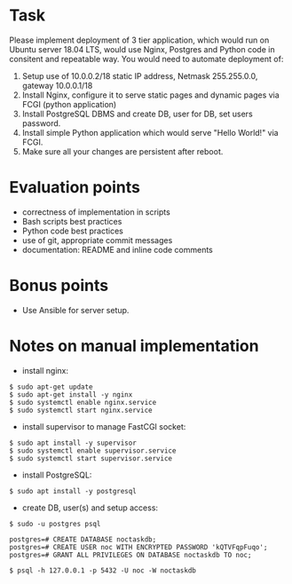 # Task
Please implement deployment of 3 tier application, which would run on Ubuntu server 18.04 LTS, would use Nginx, Postgres and Python code in consitent and repeatable way. You would need to automate deployment of:
1. Setup use of 10.0.0.2/18 static IP address, Netmask 255.255.0.0, gateway 10.0.0.1/18
2. Install Nginx, configure it to serve static pages and dynamic pages via FCGI (python application)
3. Install PostgreSQL DBMS and create DB, user for DB, set users password.
4. Install simple Python application which would serve "Hello World!" via FCGI.
5. Make sure all your changes are persistent after reboot.

# Evaluation points
* correctness of implementation in scripts
* Bash scripts best practices
* Python code best practices
* use of git, appropriate commit messages
* documentation: README and inline code comments
# Bonus points
* Use Ansible for server setup.

# Notes on manual implementation
* install nginx:
```
$ sudo apt-get update
$ sudo apt-get install -y nginx
$ sudo systemctl enable nginx.service
$ sudo systemctl start nginx.service
```
* install supervisor to manage FastCGI socket:
```
$ sudo apt install -y supervisor
$ sudo systemctl enable supervisor.service
$ sudo systemctl start supervisor.service
```
* install PostgreSQL:
```
$ sudo apt install -y postgresql
```
* create DB, user(s) and setup access:
```
$ sudo -u postgres psql

postgres=# CREATE DATABASE noctaskdb;
postgres=# CREATE USER noc WITH ENCRYPTED PASSWORD 'kQTVFqpFuqo';
postgres=# GRANT ALL PRIVILEGES ON DATABASE noctaskdb TO noc;

$ psql -h 127.0.0.1 -p 5432 -U noc -W noctaskdb
```